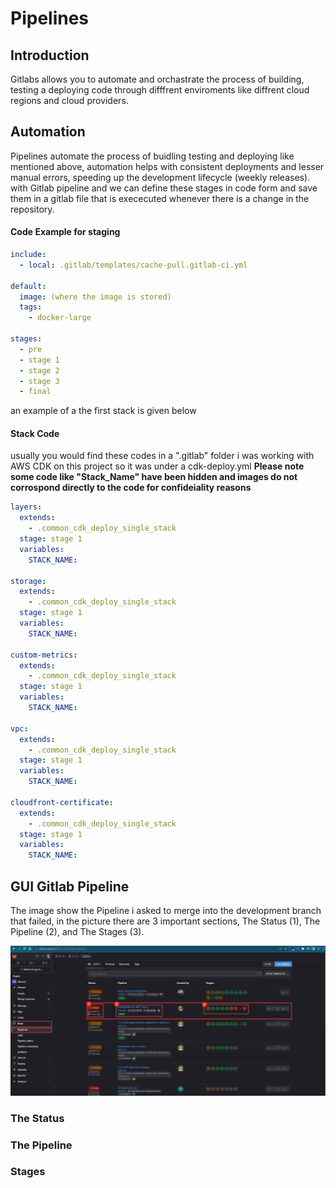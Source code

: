# Pipelines


## Introduction

Gitlabs allows you to automate and orchastrate the process of building, testing a deploying code through difffrent enviroments like diffrent cloud regions and cloud providers. 

## Automation

Pipelines automate the process of buidling testing and deploying like mentioned above, automation helps with consistent deployments and lesser manual errors, speeding up the development lifecycle (weekly releases). with Gitlab pipeline and we can define these stages in code form and save them in a gitlab file that is exececuted whenever there is a change in the repository. 

#### Code Example for staging

```yml
include:
  - local: .gitlab/templates/cache-pull.gitlab-ci.yml

default:
  image: (where the image is stored)
  tags:
    - docker-large

stages:
  - pre
  - stage 1
  - stage 2
  - stage 3
  - final
```
an example of a the first stack is given below 

#### Stack Code

usually you would find these codes in a ".gitlab" folder i was working with AWS CDK on this project so it was under a cdk-deploy.yml 
**Please note some code like "Stack_Name" have been hidden and images do not corrospond directly to the code for confideiality reasons** 

```yml 
layers:
  extends:
    - .common_cdk_deploy_single_stack
  stage: stage 1
  variables:
    STACK_NAME: 

storage:
  extends:
    - .common_cdk_deploy_single_stack
  stage: stage 1
  variables:
    STACK_NAME: 

custom-metrics:
  extends:
    - .common_cdk_deploy_single_stack
  stage: stage 1
  variables:
    STACK_NAME: 

vpc:
  extends:
    - .common_cdk_deploy_single_stack
  stage: stage 1
  variables:
    STACK_NAME: 

cloudfront-certificate:
  extends:
    - .common_cdk_deploy_single_stack
  stage: stage 1
  variables:
    STACK_NAME: 
```
## GUI Gitlab Pipeline

The image show the Pipeline i asked to merge into the development branch that failed, in the picture there are 3 important sections, The Status (1), The Pipeline (2), and The Stages (3). 

![gitlab screenshot](../../../static/img/Pipelines.png)


### The Status


### The Pipeline


### Stages

